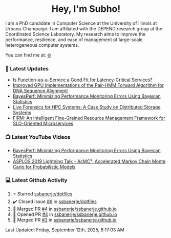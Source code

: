 <h1 align="center">Hey, I'm Subho!</h1>

I am a PhD candidate in Computer Science at the University of Illinois at Urbana-Champaign. I am affiliated with the
DEPEND research group at the Coordinated Science Laboratory. My research aims to improve the performance, resilience,
and ease of management of large-scale heterogeneous computer systems.

You can find me at: [🌐]

### 📕 Latest Updates
<!-- BLOG:START -->
- [Is Function-as-a-Service a Good Fit for Latency-Critical Services?](https://ssbaner2.cs.illinois.edu/publications/wosc2021/)
- [Improved GPU Implementations of the Pair-HMM Forward Algorithm for DNA Sequence Alignment](https://ssbaner2.cs.illinois.edu/publications/iccd2021/)
- [BayesPerf: Minimizing Performance Monitoring Errors Using Bayesian Statistics](https://ssbaner2.cs.illinois.edu/publications/asplos2021/)
- [Live Forensics for HPC Systems: A Case Study on Distributed Storage Systems](https://ssbaner2.cs.illinois.edu/publications/sc2020/)
- [FIRM: An Intelligent Fine-Grained Resource Management Framework for SLO-Oriented Microservices](https://ssbaner2.cs.illinois.edu/publications/osdi2020/)
<!-- BLOG:END -->

### 📺 Latest YouTube Videos
<!-- YOUTUBE:START -->
- [BayesPerf: Minimizing Performance Monitoring Errors Using Bayesian Statistics](https://www.youtube.com/watch?v=Y3d8Vu8g-Rw)
- [ASPLOS 2019 Lightning Talk - AcMC²: Accelerated Markov Chain Monte Carlo for Probabilistic Models](https://www.youtube.com/watch?v=3l_ZuBkZjJk)
<!-- YOUTUBE:END -->

### 💻 Latest Github Activity
<!--RECENT_ACTIVITY:start-->
1. ⭐ Starred [ssbanerje/dotfiles](https://github.com/ssbanerje/dotfiles)
2. ✔️ Closed issue [#6](https://github.com/ssbanerje/dotfiles/issues/6) in [ssbanerje/dotfiles](https://github.com/ssbanerje/dotfiles)
3. 🎉 Merged PR [#4](https://github.com/ssbanerje/ssbanerje.github.io/pull/4) in [ssbanerje/ssbanerje.github.io](https://github.com/ssbanerje/ssbanerje.github.io)
4. 💪 Opened PR [#4](https://github.com/ssbanerje/ssbanerje.github.io/pull/4) in [ssbanerje/ssbanerje.github.io](https://github.com/ssbanerje/ssbanerje.github.io)
5. 🎉 Merged PR [#3](https://github.com/ssbanerje/ssbanerje.github.io/pull/3) in [ssbanerje/ssbanerje.github.io](https://github.com/ssbanerje/ssbanerje.github.io)
<!--RECENT_ACTIVITY:end-->

<!--RECENT_ACTIVITY:last_update-->
Last Updated: Friday, September 12th, 2025, 8:17:03 AM
<!--RECENT_ACTIVITY:last_update_end-->

[🌐]: https://ssbaner2.cs.illinois.edu/
